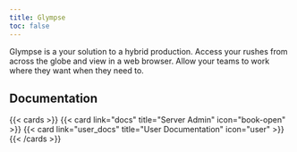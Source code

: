 ```yaml
---
title: Glympse
toc: false
---
```


Glympse is a your solution to a hybrid production. Access your rushes from across the globe and view in a web browser. Allow your teams to work where they want when they need to. 

## Documentation

{{< cards >}}
  {{< card link="docs" title="Server Admin" icon="book-open" >}}
  {{< card link="user_docs" title="User Documentation" icon="user" >}}
{{< /cards >}}

